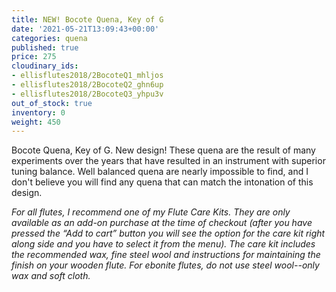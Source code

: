 ```yaml
---
title: NEW! Bocote Quena, Key of G
date: '2021-05-21T13:09:43+00:00'
categories: quena
published: true
price: 275
cloudinary_ids:
- ellisflutes2018/2BocoteQ1_mhljos
- ellisflutes2018/2BocoteQ2_ghn6up
- ellisflutes2018/2BocoteQ3_yhpu3v
out_of_stock: true
inventory: 0
weight: 450
---
```


Bocote Quena, Key of G.  New design! These quena are the result of many experiments over the years that have resulted in an instrument with superior tuning balance.   Well balanced quena are nearly impossible to find, and I don't believe you will find any quena that can match the intonation of this design.

*For all flutes, I recommend one of my Flute Care Kits.  They are only available as an add-on purchase at the time of checkout (after you have pressed the “Add to cart” button you will see the option for the care kit right along side and you have to select it from the menu). The care kit includes the recommended wax, fine steel wool and instructions for maintaining the finish on your wooden flute.  For ebonite flutes, do not use steel wool--only wax and soft cloth.*